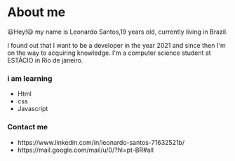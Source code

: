 <h1>About me</h2>
<p>😃Hey!😃 my name is Leonardo Santos,19 years old, currently living in Brazil.</p>
<p>I found out that I want to be a developer in the year 2021 and since then I'm on the way to acquiring knowledge. I'm a computer science student at ESTÁCIO in Rio de janeiro.</p>
<h3>i am learning</h3>
<ul>
  <li>Html</li>
  <li>css</li>
  <li>Javascript</li>
</ul>
<h3>Contact me</h3>
<ul>
  <li>https://www.linkedin.com/in/leonardo-santos-71632521b/</li>
  <li>https://mail.google.com/mail/u/0/?hl=pt-BR#all</li>
 </ul>
 
